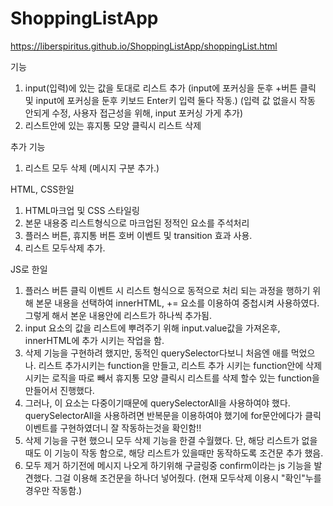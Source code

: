 # ShoppingListApp

https://liberspiritus.github.io/ShoppingListApp/shoppingList.html

기능

1. input(입력)에 있는 값을 토대로 리스트 추가
   (input에 포커싱을 둔후 +버튼 클릭 및 input에 포커싱을 둔후 키보드 Enter키 입력 둘다 작동.)
   (입력 값 없을시 작동 안되게 수정, 사용자 접근성을 위해, input 포커싱 가게 추가)
2. 리스트안에 있는 휴지통 모양 클릭시 리스트 삭제

추가 기능

1. 리스트 모두 삭제 (메시지 구분 추가.)

HTML, CSS한일

1. HTML마크업 및 CSS 스타일링
2. 본문 내용중 리스트형식으로 마크업된 정적인 요소를 주석처리
3. 플러스 버튼, 휴지통 버튼 호버 이벤트 및 transition 효과 사용.
4. 리스트 모두삭제 추가.

JS로 한일

1. 플러스 버튼 클릭 이벤트 시
   리스트 형식으로 동적으로 처리 되는 과정을 행하기 위해
   본문 내용을 선택하여 innerHTML, += 요소를 이용하여 중첩시켜 사용하였다.
   그렇게 해서 본운 내용안에 리스트가 하나씩 추가됨.
2. input 요소의 값을 리스트에 뿌려주기 위해 input.value값을 가져온후, innerHTML에 추가 시키는 작업을 함.
3. 삭제 기능을 구현하려 했지만, 동적인 querySelector다보니 처음엔 애를 먹었으나.
   리스트 추가시키는 function을 만들고, 리스트 추가 시키는 function안에 삭제 시키는 로직을 따로 빼서 휴지통 모양 클릭시 리스트를 삭제 할수 있는 function을 만들어서 진행했다.
4. 그러나, 이 요소는 다중이기때문에 querySelectorAll을 사용하여야 했다.
   querySelectorAll을 사용하려면 반복문을 이용하여야 했기에 for문안에다가 클릭이벤트를 구현하였더니 잘 작동하는것을 확인함!!
5. 삭제 기능을 구현 했으니 모두 삭제 기능을 한결 수월했다.
   단, 해당 리스트가 없을때도 이 기능이 작동 함으로, 해당 리스트가 있을때만 동작하도록 조건문 추가 했음.
6. 모두 제거 하기전에 메시지 나오게 하기위해 구글링중 confirm이라는 js 기능을 발견했다.
   그걸 이용해 조건문을 하나더 넣어줬다. (현재 모두삭제 이용시 "확인"누를경우만 작동함.)
